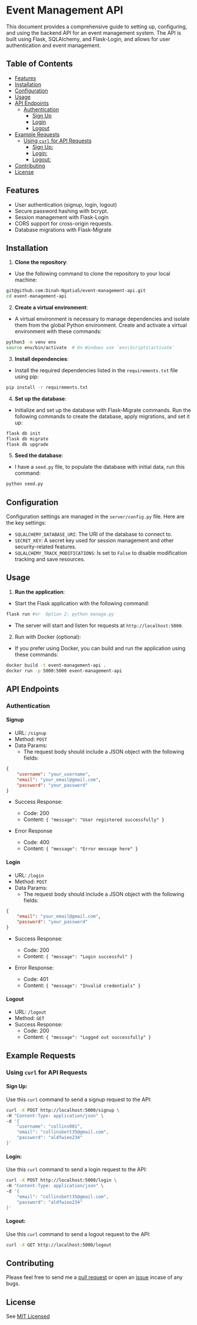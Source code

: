 # Event Management API

This document provides a comprehensive guide to setting up, configuring, and using the backend API for an event management system. The API is built using Flask, SQLAlchemy, and Flask-Login, and allows for user authentication and event management.

## Table of Contents

- [Features](https://github.com/collinsbett023/events-management-backend?tab=readme-ov-file#features)
- [Installation](https://github.com/collinsbett023/events-management-backend?tab=readme-ov-file#installation)
- [Configuration](https://github.com/collinsbett023/events-management-backend?tab=readme-ov-file#configuration)
- [Usage](https://github.com/collinsbett023/events-management-backend?tab=readme-ov-file#usage)
- [API Endpoints](https://github.com/collinsbett023/events-management-backend?tab=readme-ov-file#api-endpoints)
  - [Authentication](https://github.com/collinsbett023/events-management-backend?tab=readme-ov-file#authentication)
    - [Sign Up](https://github.com/collinsbett023/events-management-backend?tab=readme-ov-file#signup)
    - [Login](https://github.com/collinsbett023/events-management-backend?tab=readme-ov-file#login)
    - [Logout](https://github.com/collinsbett023/events-management-backend?tab=readme-ov-file#logout)
- [Example Requests](https://collinsbett023/events-management-backend?tab=readme-ov-file#example-requests)
  - [Using `curl` for API Requests](https://github.com/collinsbett023/events-management-backend?tab=readme-ov-file#using-curl-for-api-requests)
    - [Sign Up:](https://github.com/collinsbett023/events-management-backend?tab=readme-ov-file#sign-up)
    - [Login:](https://github.com/collinsbett023/events-management-backend?tab=readme-ov-file#login-1)
    - [Logout:](https://github.com/collinsbett023/events-management-backend?tab=readme-ov-file#logout-1)
- [Contributing](https://github.com/collinsbett023/events-management-backend?tab=readme-ov-file#contributing)
- [License](https://github.com/collinsbett023/events-management-backend?tab=readme-ov-file#license)

## Features

- User authentication (signup, login, logout)
- Secure password hashing with bcrypt.
- Session management with Flask-Login
- CORS support for cross-origin requests.
- Database migrations with Flask-Migrate

## Installation 

1. **Clone the repository**:

- Use the following command to clone the repository to your local machine:
  
```bash
git@github.com:Dinah-Ngatia5/event-management-api.git
cd event-management-api
```

2. **Create a virtual environment**:

- A virtual environment is necessary to manage dependencies and isolate them from the global Python environment. Create and activate a virtual environment with these commands:

```bash
python3 -m venv env
source env/bin/activate  # On Windows use `env\Scripts\activate`
```

3. **Install dependencies**:

- Install the required dependencies listed in the `requirements.txt` file using pip:

```bash
pip install -r requirements.txt

```

4. **Set up the database**:

- Initialize and set up the database with Flask-Migrate commands. Run the following commands to create the database, apply migrations, and set it up:

```csharp
flask db init
flask db migrate
flask db upgrade
```

5. **Seed the database**:

- I have a `seed.py` file, to populate the database with initial data, run this command:

```bash
python seed.py
```

## Configuration

Configuration settings are managed in the `server/config.py` file. Here are the key settings:

- `SQLALCHEMY_DATABASE_URI`: The URI of the database to connect to.
- `SECRET_KEY`: A secret key used for session management and other security-related features.
- `SQLALCHEMY_TRACK_MODIFICATIONS`: Is set to `False` to disable modification tracking and save resources.

## Usage

1. **Run the application**:

- Start the Flask application with the following command:

```bash
flask run #or  Option 2: python manage.py
```

- The server will start and listen for requests at `http://localhost:5000`.

2. Run with Docker (optional):

- If you prefer using Docker, you can build and run the application using these commands:

```bash
docker build -t event-management-api .
docker run -p 5000:5000 event-management-api

```

## API Endpoints

### Authentication

#### Signup

- URL: `/signup`
- Method: `POST`
- Data Params:
  - The request body should include a JSON object with the following fields:
  
```json
{
    "username": "your_username",
    "email": "your_email@gmail.com",
    "password": "your_password"
}

```

- Success Response:
  - Code: 200
  - Content: `{ "message": "User registered successfully" }`
  
- Error Response
  - Code: 400
  - Content: `{ "message": "Error message here" }`

#### Login

- URL: `/login`
- Method: `POST`
- Data Params:
  - The request body should include a JSON object with the following fields:
  
```json
{
    "email": "your_email@gmail.com",
    "password": "your_password"
}

```

- Success Response:
  - Code: 200
  - Content: `{ "message": "Login successful" }`
  
- Error Response:
  - Code: 401
  - Content: `{ "message": "Invalid credentials" }`


#### Logout

- URL: `/logout`
- Method: `GET`
- Success Response:
  - Code: 200
  - Content: `{ "message": "Logged out successfully" }`


## Example Requests

### Using `curl` for API Requests

#### Sign Up:

Use this `curl` command to send a signup request to the API:

```bash
curl -X POST http://localhost:5000/signup \
-H "Content-Type: application/json" \
-d '{
    "username": "collins001",
    "email": "collinsbett35@gmail.com",
    "password": "aldfwieo234"
}'
```

#### Login:

Use this `curl` command to send a login request to the API:

```bash
curl -X POST http://localhost:5000/login \
-H "Content-Type: application/json" \
-d '{
    "email": "collinsbett35@gmail.com",
    "password": "aldfwieo234"
}'

```

#### Logout:

Use this `curl` command to send a logout request to the API:

```bash
curl -X GET http://localhost:5000/logout

```

## Contributing

Please feel free to send me a [pull request](https://github.com/collinsbett023/events-management-backend/pulls) or open an [issue](https://github.com/collinsbett023/events-management-backend/issues) incase of any bugs.

## License 

See [MIT Licensed](https://github.com/collinsbett023/events-management-backend/blob/main/LICENSE)
